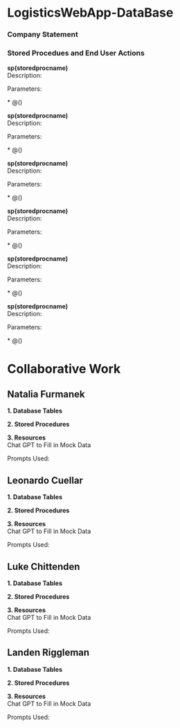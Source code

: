 # LogisticsWebApp-DataBase
### Company Statement

### Stored Procedues and End User Actions
<strong> sp(storedprocname) </strong>
<br> Description: </br>
<p> Parameters: </p>
<p>  *	@()  </p>
<strong> sp(storedprocname) </strong>
<br> Description:  </br>
<p> Parameters: </p>
<p>  *	@()  </p>

<strong> sp(storedprocname) </strong>
<br> Description:</br>
<p> Parameters: </p>
<p>  *	@()  </p>
<strong> sp(storedprocname) </strong>
<br> Description: </br>
<p> Parameters: </p>
<p>  *	@()  </p>

<strong> sp(storedprocname) </strong>
<br> Description:  </br>
<p> Parameters: </p>
<p>  *	@()  </p>
<strong> sp(storedprocname) </strong>
<br> Description: </br>
<p> Parameters: </p>
<p>  *	@()  </p>

# Collaborative Work
## Natalia Furmanek 
<strong>1. Database Tables </strong>

<strong>2. Stored Procedures </strong>

<strong>3. Resources </strong>
<br> Chat GPT to Fill in Mock Data </br>
<p> Prompts Used: </p>

## Leonardo Cuellar
<strong>1. Database Tables </strong>

<strong>2. Stored Procedures </strong>

<strong>3. Resources </strong>
<br> Chat GPT to Fill in Mock Data </br>
<p> Prompts Used: </p>

## Luke Chittenden
<strong>1. Database Tables </strong>

<strong>2. Stored Procedures </strong>

<strong>3. Resources </strong>
<br> Chat GPT to Fill in Mock Data </br>
<p> Prompts Used: </p>

## Landen Riggleman
<strong>1. Database Tables </strong>

<strong>2. Stored Procedures </strong>

<strong>3. Resources </strong>
<br> Chat GPT to Fill in Mock Data </br>
<p> Prompts Used: </p>
